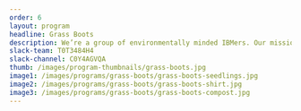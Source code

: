 ```yaml
---
order: 6
layout: program
headline: Grass Boots
description: We’re a group of environmentally minded IBMers. Our mission, as stewards of the Earth, is to reduce IBMs corporate footprint one initiative at a time. We have influenced positive change in our workspace kitchens & cafeterias, educated peers on food waste, and facilitated bringing composting capabilities to multiple locations.
slack-team: T0T3484H4
slack-channel: C0Y4AGVQA
thumb: /images/program-thumbnails/grass-boots.jpg
image1: /images/programs/grass-boots/grass-boots-seedlings.jpg
image2: /images/programs/grass-boots/grass-boots-shirt.jpg
image3: /images/programs/grass-boots/grass-boots-compost.jpg
---
```

